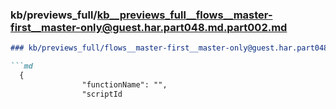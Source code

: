 ### kb/previews_full/kb__previews_full__flows__master-first__master-only@guest.har.part048.md.part002.md

```md
### kb/previews_full/flows__master-first__master-only@guest.har.part048.md (part 002)

```md
  {
                "functionName": "",
                "scriptId
```

```

```
